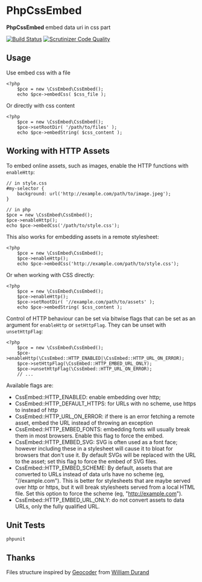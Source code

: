 PhpCssEmbed
====

**PhpCssEmbed** embed data uri in css part

[![Build Status](https://travis-ci.org/krichprollsch/phpCssEmbed.png?branch=master)](https://travis-ci.org/krichprollsch/phpCssEmbed)
[![Scrutinizer Code Quality](https://scrutinizer-ci.com/g/krichprollsch/phpCssEmbed/badges/quality-score.png?b=master)](https://scrutinizer-ci.com/g/krichprollsch/phpCssEmbed/?branch=master)

Usage
-----

Use embed css with a file

    <?php
        $pce = new \CssEmbed\CssEmbed();
        echo $pce->embedCss( $css_file );

Or directly with css content

    <?php
        $pce = new \CssEmbed\CssEmbed();
        $pce->setRootDir( '/path/to/files' );
        echo $pce->embedString( $css_content );

Working with HTTP Assets
------------------------

To embed online assets, such as images, enable the HTTP functions with
`enableHttp`:

    // in style.css
    #my-selector {
        background: url('http://example.com/path/to/image.jpeg');
    }

    // in php
    $pce = new \CssEmbed\CssEmbed();
    $pce->enableHttp();
    echo $pce->embedCss('/path/to/style.css');

This also works for embedding assets in a remote stylesheet:

    <?php
        $pce = new \CssEmbed\CssEmbed();
        $pce->enableHttp();
        echo $pce->embedCss('http://example.com/path/to/style.css');

Or when working with CSS directly:

    <?php
        $pce = new \CssEmbed\CssEmbed();
        $pce->enableHttp();
        $pce->setRootDir( '//example.com/path/to/assets' );
        echo $pce->embedString( $css_content );

Control of HTTP behaviour can be set via bitwise flags that can be set
as an argument for `enableHttp` or `setHttpFlag`. They can be unset with
`unsetHttpFlag`:

    <?php
        $pce = new \CssEmbed\CssEmbed();
        $pce->enableHttp(\CssEmbed::HTTP_ENABLED|\CssEmbed::HTTP_URL_ON_ERROR);
        $pce->setHttpFlag(\CssEmbed::HTTP_EMBED_URL_ONLY);
        $pce->unsetHttpFlag(\CssEmbed::HTTP_URL_ON_ERROR);
        // ...

Available flags are:

 - CssEmbed::HTTP_ENABLED: enable embedding over http;
 - CssEmbed::HTTP_DEFAULT_HTTPS: for URLs with no scheme, use https to
   instead of http
 - CssEmbed::HTTP_URL_ON_ERROR: if there is an error fetching a remote
   asset, embed the URL instead of throwing an exception
 - CssEmbed::HTTP_EMBED_FONTS: embedding fonts will usually break them
   in most browsers.  Enable this flag to force the embed.
 - CssEmbed::HTTP_EMBED_SVG: SVG is often used as a font face; however
   including these in a stylesheet will cause it to bloat for browsers
   that don't use it.  By default SVGs will be replaced with the URL
   to the asset; set this flag to force the embed of SVG files.
 - CssEmbed::HTTP_EMBED_SCHEME: By default, assets that are converted
   to URLs instead of data urls have no scheme (eg, "//example.com").
   This is better for stylesheets that are maybe served over http or
   https, but it will break stylesheets served from a local HTML file.
   Set this option to force the scheme (eg, "http://example.com").
 - CssEmbed::HTTP_EMBED_URL_ONLY: do not convert assets to data URLs,
   only the fully qualified URL.


Unit Tests
----------

    phpunit

Thanks
------

Files structure inspired by [Geocoder](https://github.com/willdurand/Geocoder)
from [William Durand](https://github.com/willdurand)

